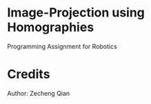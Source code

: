 # Image-Projection using Homographies
Programming Assignment for Robotics





# Credits

Author: Zecheng Qian


